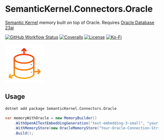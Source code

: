 # SemanticKernel.Connectors.Oracle

[Semantic Kernel](https://github.com/microsoft/semantic-kernel) memory built on top of Oracle. Requires [Oracle Database 23ai](https://www.oracle.com/database/23ai/#ai-ml)

[![GitHub Workflow Status](https://img.shields.io/github/actions/workflow/status/Giorgi/SemanticKernel.Connectors.Oracle/dotnet.yml?branch=main&logo=GitHub&style=for-the-badge)](https://github.com/Giorgi/SemanticKernel.Connectors.Oracle/actions/workflows/dotnet.yml)
[![Coveralls](https://img.shields.io/coveralls/github/Giorgi/SemanticKernel.Connectors.Oracle?logo=coveralls&style=for-the-badge)](https://coveralls.io/github/Giorgi/SemanticKernel.Connectors.Oracle)
[![License](https://img.shields.io/badge/License-Mit-blue.svg?style=for-the-badge&logo=mit)](LICENSE.md)
[![Ko-Fi](https://img.shields.io/static/v1?style=for-the-badge&message=Support%20the%20Project&color=success&logo=ko-fi&label=$$)](https://ko-fi.com/U6U81LHU8)

![Project Icon](https://raw.githubusercontent.com/Giorgi/SemanticKernel.Connectors.Oracle/main/SemanticKernel.Connectors.Oracle/Logo.png "SemanticKernel.Connectors.Oracle Project Icon")

## Usage

```sh
dotnet add package SemanticKernel.Connectors.Oracle
```

```cs
var memoryWithOracle = new MemoryBuilder()
    .WithOpenAITextEmbeddingGeneration("text-embedding-3-small", "your-api-key")
    .WithMemoryStore(new OracleMemoryStore("Your-Oracle-Connection-String", 1536))
    .Build();
```
